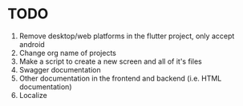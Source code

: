 # TODO

1. Remove desktop/web platforms in the flutter project, only accept android
1. Change org name of projects
1. Make a script to create a new screen and all of it's files
1. Swagger documentation
1. Other documentation in the frontend and backend (i.e. HTML documentation)
1. Localize
